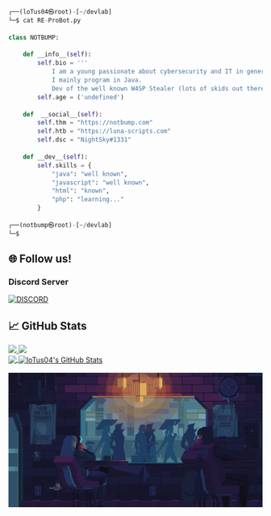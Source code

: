 ```python
┌──(loTus04㉿root)-[~/devlab]
└─$ cat RE-ProBot.py

class NOTBUMP:

    def __info__(self):
        self.bio = '''
            I am a young passionate about cybersecurity and IT in general.
            I mainly program in Java.
            Dev of the well known W4SP Stealer (lots of skids out there claiming its theres)'''
        self.age = ('undefined')

    def  __social__(self):
        self.thm = "https://notbump.com"
        self.htb = "https://luna-scripts.com"
        self.dsc = "NightSky#1331"
    
    def __dev__(self):
        self.skills = {
            "java": "well known",
            "javascript": "well known",
            "html": "known",
            "php": "learning..."
        }
        
┌──(notbump㉿root)-[~/devlab]
└─$
```




## 🌐 Follow us!
### Discord Server
[![DISCORD](https://invidget.switchblade.xyz/UNfdzPf)](https://discord.com/invite/UNfdzPf)


## &#x1f4c8; GitHub Stats

<a href="https://github.com/xiaotox-devfr?tab=followers">
  <img src="https://img.shields.io/github/followers/RE-ProBot">
</a>

<a href="https://github.com/RE-ProBot">
   <img src="https://komarev.com/ghpvc/?username=RE-ProBot">
</a>
</br>

<a href="https://github.com/RE-ProBot">
  <img align="center" src="https://github-readme-stats.vercel.app/api/top-langs/?username=loTus04&title_color=ff3855&text_color=30d5c8&icon_color=ffff00&bg_color=291b29" />
</a>

<a href="https://github.com/RE-ProBot">
  <img align="center" src="https://github-readme-stats.vercel.app/api?username=RE-ProBot&show_icons=true&line_height=27&count_private=true&title_color=ff3855&text_color=30d5c8&icon_color=ffff00&bg_color=291b29" alt="loTus04's GitHub Stats" />
</a>
</br>
</br>
<img src="https://github.com/HawksDev/HawksDev/blob/main/SociableCleanErmine-max-1mb.gif" width="700">
